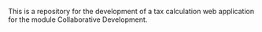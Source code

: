 This is a repository for the development of a tax calculation web application for the module Collaborative Development.